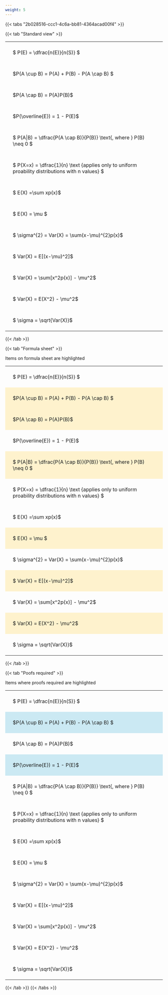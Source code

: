 ```yaml
---
weight: 5
---
```


{{< tabs "2b028516-ccc1-4c6a-bb81-4364acad00f4" >}}

{{< tab "Standard view" >}}

<style type="text/css">
#T_79ece th.col_heading {
  text-align: left;
  font-size: 1em;
}
#T_79ece td {
  text-align: left;
  font-size: 1em;
  padding: 1.5em;
}
</style>
<table id="T_79ece">
  <thead>
  </thead>
  <tbody>
    <tr>
      <td id="T_79ece_row0_col0" class="data row0 col0" >$ P(E) = \dfrac{n(E)}{n(S)} $</td>
    </tr>
    <tr>
      <td id="T_79ece_row1_col0" class="data row1 col0" >$P(A \cup B) = P(A) + P(B) - P(A \cap B) $</td>
    </tr>
    <tr>
      <td id="T_79ece_row2_col0" class="data row2 col0" >$P(A \cap B)  = P(A)P(B)$</td>
    </tr>
    <tr>
      <td id="T_79ece_row3_col0" class="data row3 col0" >$P(\overline{E}) = 1 - P(E)$</td>
    </tr>
    <tr>
      <td id="T_79ece_row4_col0" class="data row4 col0" >$ P(A|B) = \dfrac{P(A \cap B)}{P(B)} \text{, where } P(B) \neq 0 $</td>
    </tr>
    <tr>
      <td id="T_79ece_row5_col0" class="data row5 col0" >$ P(X=x) =  \dfrac{1}{n} 
\text {applies only to uniform proability distributions with n values} $</td>
    </tr>
    <tr>
      <td id="T_79ece_row6_col0" class="data row6 col0" >$ E(X) =\sum xp(x)$</td>
    </tr>
    <tr>
      <td id="T_79ece_row7_col0" class="data row7 col0" >$ E(X) = \mu $</td>
    </tr>
    <tr>
      <td id="T_79ece_row8_col0" class="data row8 col0" >$ \sigma^{2} = Var(X) = \sum(x-\mu)^{2}p(x)$</td>
    </tr>
    <tr>
      <td id="T_79ece_row9_col0" class="data row9 col0" >$ Var(X) = E[(x-\mu)^2]$</td>
    </tr>
    <tr>
      <td id="T_79ece_row10_col0" class="data row10 col0" >$ Var(X) = \sum[x^2p(x)] - \mu^2$</td>
    </tr>
    <tr>
      <td id="T_79ece_row11_col0" class="data row11 col0" >$ Var(X) = E(X^2) - \mu^2$</td>
    </tr>
    <tr>
      <td id="T_79ece_row12_col0" class="data row12 col0" >$ \sigma = \sqrt{Var(X)}$</td>
    </tr>
  </tbody>
</table>
{{< /tab >}}

{{< tab "Formula sheet" >}}

Items on formula sheet are highlighted 
<br>
<style type="text/css">
#T_c120b th.col_heading {
  text-align: left;
  font-size: 1em;
}
#T_c120b td {
  text-align: left;
  font-size: 1em;
  padding: 1.5em;
}
#T_c120b_row0_col0, #T_c120b_row3_col0, #T_c120b_row5_col0, #T_c120b_row6_col0, #T_c120b_row8_col0, #T_c120b_row10_col0, #T_c120b_row12_col0 {
  background-color: rgba(0,0,0,0);
}
#T_c120b_row1_col0, #T_c120b_row2_col0, #T_c120b_row4_col0, #T_c120b_row7_col0, #T_c120b_row9_col0, #T_c120b_row11_col0 {
  background-color: rgba(255,194,10, 0.2);
}
</style>
<table id="T_c120b">
  <thead>
  </thead>
  <tbody>
    <tr>
      <td id="T_c120b_row0_col0" class="data row0 col0" >$ P(E) = \dfrac{n(E)}{n(S)} $</td>
    </tr>
    <tr>
      <td id="T_c120b_row1_col0" class="data row1 col0" >$P(A \cup B) = P(A) + P(B) - P(A \cap B) $</td>
    </tr>
    <tr>
      <td id="T_c120b_row2_col0" class="data row2 col0" >$P(A \cap B)  = P(A)P(B)$</td>
    </tr>
    <tr>
      <td id="T_c120b_row3_col0" class="data row3 col0" >$P(\overline{E}) = 1 - P(E)$</td>
    </tr>
    <tr>
      <td id="T_c120b_row4_col0" class="data row4 col0" >$ P(A|B) = \dfrac{P(A \cap B)}{P(B)} \text{, where } P(B) \neq 0 $</td>
    </tr>
    <tr>
      <td id="T_c120b_row5_col0" class="data row5 col0" >$ P(X=x) =  \dfrac{1}{n} 
\text {applies only to uniform proability distributions with n values} $</td>
    </tr>
    <tr>
      <td id="T_c120b_row6_col0" class="data row6 col0" >$ E(X) =\sum xp(x)$</td>
    </tr>
    <tr>
      <td id="T_c120b_row7_col0" class="data row7 col0" >$ E(X) = \mu $</td>
    </tr>
    <tr>
      <td id="T_c120b_row8_col0" class="data row8 col0" >$ \sigma^{2} = Var(X) = \sum(x-\mu)^{2}p(x)$</td>
    </tr>
    <tr>
      <td id="T_c120b_row9_col0" class="data row9 col0" >$ Var(X) = E[(x-\mu)^2]$</td>
    </tr>
    <tr>
      <td id="T_c120b_row10_col0" class="data row10 col0" >$ Var(X) = \sum[x^2p(x)] - \mu^2$</td>
    </tr>
    <tr>
      <td id="T_c120b_row11_col0" class="data row11 col0" >$ Var(X) = E(X^2) - \mu^2$</td>
    </tr>
    <tr>
      <td id="T_c120b_row12_col0" class="data row12 col0" >$ \sigma = \sqrt{Var(X)}$</td>
    </tr>
  </tbody>
</table>
{{< /tab >}}

{{< tab "Poofs required" >}}

Items where proofs required are highlighted 
<br>
<style type="text/css">
#T_50bb3 th.col_heading {
  text-align: left;
  font-size: 1em;
}
#T_50bb3 td {
  text-align: left;
  font-size: 1em;
  padding: 1.5em;
}
#T_50bb3_row0_col0, #T_50bb3_row2_col0, #T_50bb3_row4_col0, #T_50bb3_row5_col0, #T_50bb3_row6_col0, #T_50bb3_row7_col0, #T_50bb3_row8_col0, #T_50bb3_row9_col0, #T_50bb3_row10_col0, #T_50bb3_row11_col0, #T_50bb3_row12_col0 {
  background-color: rgba(0,0,0,0);
}
#T_50bb3_row1_col0, #T_50bb3_row3_col0 {
  background-color: rgba(0,150,200, 0.2);
}
</style>
<table id="T_50bb3">
  <thead>
  </thead>
  <tbody>
    <tr>
      <td id="T_50bb3_row0_col0" class="data row0 col0" >$ P(E) = \dfrac{n(E)}{n(S)} $</td>
    </tr>
    <tr>
      <td id="T_50bb3_row1_col0" class="data row1 col0" >$P(A \cup B) = P(A) + P(B) - P(A \cap B) $</td>
    </tr>
    <tr>
      <td id="T_50bb3_row2_col0" class="data row2 col0" >$P(A \cap B)  = P(A)P(B)$</td>
    </tr>
    <tr>
      <td id="T_50bb3_row3_col0" class="data row3 col0" >$P(\overline{E}) = 1 - P(E)$</td>
    </tr>
    <tr>
      <td id="T_50bb3_row4_col0" class="data row4 col0" >$ P(A|B) = \dfrac{P(A \cap B)}{P(B)} \text{, where } P(B) \neq 0 $</td>
    </tr>
    <tr>
      <td id="T_50bb3_row5_col0" class="data row5 col0" >$ P(X=x) =  \dfrac{1}{n} 
\text {applies only to uniform proability distributions with n values} $</td>
    </tr>
    <tr>
      <td id="T_50bb3_row6_col0" class="data row6 col0" >$ E(X) =\sum xp(x)$</td>
    </tr>
    <tr>
      <td id="T_50bb3_row7_col0" class="data row7 col0" >$ E(X) = \mu $</td>
    </tr>
    <tr>
      <td id="T_50bb3_row8_col0" class="data row8 col0" >$ \sigma^{2} = Var(X) = \sum(x-\mu)^{2}p(x)$</td>
    </tr>
    <tr>
      <td id="T_50bb3_row9_col0" class="data row9 col0" >$ Var(X) = E[(x-\mu)^2]$</td>
    </tr>
    <tr>
      <td id="T_50bb3_row10_col0" class="data row10 col0" >$ Var(X) = \sum[x^2p(x)] - \mu^2$</td>
    </tr>
    <tr>
      <td id="T_50bb3_row11_col0" class="data row11 col0" >$ Var(X) = E(X^2) - \mu^2$</td>
    </tr>
    <tr>
      <td id="T_50bb3_row12_col0" class="data row12 col0" >$ \sigma = \sqrt{Var(X)}$</td>
    </tr>
  </tbody>
</table>
{{< /tab >}}
{{< /tabs >}}